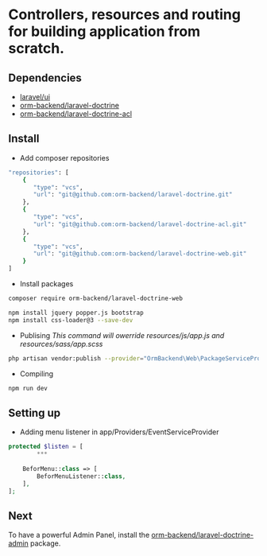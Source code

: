 # Controllers, resources and routing for building application from scratch.

## Dependencies

 * [laravel/ui](https://github.com/laravel/ui)
 * [orm-backend/laravel-doctrine](https://github.com/orm-backend/laravel-doctrine)
 * [orm-backend/laravel-doctrine-acl](https://github.com/orm-backend/laravel-doctrine-acl)

## Install

* Add composer repositories

```BASH
"repositories": [
	{
       "type": "vcs",
       "url": "git@github.com:orm-backend/laravel-doctrine.git"
    },
    {
       "type": "vcs",
       "url": "git@github.com:orm-backend/laravel-doctrine-acl.git"
    },
    {
       "type": "vcs",
       "url": "git@github.com:orm-backend/laravel-doctrine-web.git"
    }
]
```

* Install packages

```BASH
composer require orm-backend/laravel-doctrine-web
```

```BASH
npm install jquery popper.js bootstrap
npm install css-loader@3 --save-dev
```

* Publising _This command will owerride resources/js/app.js and resources/sass/app.scss_

```BASH
php artisan vendor:publish --provider="OrmBackend\Web\PackageServiceProvider" --force
```

* Compiling

```BASH
npm run dev
```

## Setting up

* Adding menu listener in app/Providers/EventServiceProvider

```PHP
protected $listen = [
        ***
        
    BeforMenu::class => [
        BeforMenuListener::class,
    ],
];
```

## Next

To have a powerful Admin Panel, install the [orm-backend/laravel-doctrine-admin](https://github.com/orm-backend/laravel-doctrine-admin) package.

